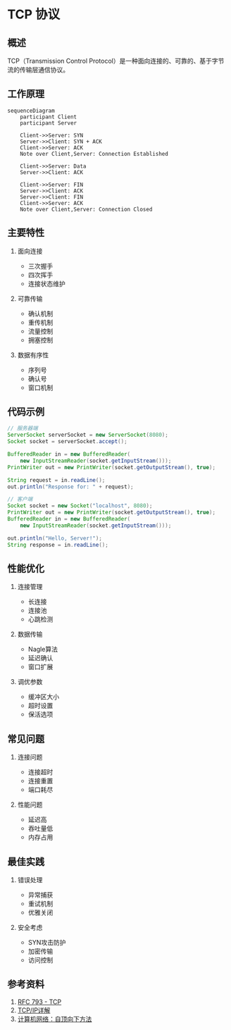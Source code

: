 # TCP 协议

## 概述
TCP（Transmission Control Protocol）是一种面向连接的、可靠的、基于字节流的传输层通信协议。

## 工作原理
```mermaid
sequenceDiagram
    participant Client
    participant Server
    
    Client->>Server: SYN
    Server->>Client: SYN + ACK
    Client->>Server: ACK
    Note over Client,Server: Connection Established
    
    Client->>Server: Data
    Server->>Client: ACK
    
    Client->>Server: FIN
    Server->>Client: ACK
    Server->>Client: FIN
    Client->>Server: ACK
    Note over Client,Server: Connection Closed
```

## 主要特性
1. 面向连接
   - 三次握手
   - 四次挥手
   - 连接状态维护

2. 可靠传输
   - 确认机制
   - 重传机制
   - 流量控制
   - 拥塞控制

3. 数据有序性
   - 序列号
   - 确认号
   - 窗口机制

## 代码示例
```java
// 服务器端
ServerSocket serverSocket = new ServerSocket(8080);
Socket socket = serverSocket.accept();

BufferedReader in = new BufferedReader(
    new InputStreamReader(socket.getInputStream()));
PrintWriter out = new PrintWriter(socket.getOutputStream(), true);

String request = in.readLine();
out.println("Response for: " + request);

// 客户端
Socket socket = new Socket("localhost", 8080);
PrintWriter out = new PrintWriter(socket.getOutputStream(), true);
BufferedReader in = new BufferedReader(
    new InputStreamReader(socket.getInputStream()));

out.println("Hello, Server!");
String response = in.readLine();
```

## 性能优化
1. 连接管理
   - 长连接
   - 连接池
   - 心跳检测

2. 数据传输
   - Nagle算法
   - 延迟确认
   - 窗口扩展

3. 调优参数
   - 缓冲区大小
   - 超时设置
   - 保活选项

## 常见问题
1. 连接问题
   - 连接超时
   - 连接重置
   - 端口耗尽

2. 性能问题
   - 延迟高
   - 吞吐量低
   - 内存占用

## 最佳实践
1. 错误处理
   - 异常捕获
   - 重试机制
   - 优雅关闭

2. 安全考虑
   - SYN攻击防护
   - 加密传输
   - 访问控制

## 参考资料
1. [RFC 793 - TCP](https://tools.ietf.org/html/rfc793)
2. [TCP/IP详解](https://book.douban.com/subject/1088054/)
3. [计算机网络：自顶向下方法](https://book.douban.com/subject/30280001/)
